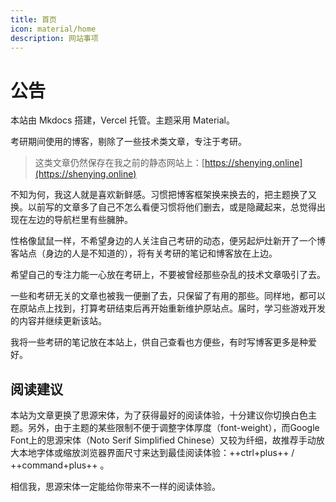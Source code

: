 ```yaml
---
title: 首页
icon: material/home
description: 网站事项
---
```


# 公告

本站由 Mkdocs 搭建，Vercel 托管。主题采用 Material。

考研期间使用的博客，剔除了一些技术类文章，专注于考研。

> 这类文章仍然保存在我之前的静态网站上：[https://shenying.online](https://shenying.online)

不知为何，我这人就是喜欢新鲜感。习惯把博客框架换来换去的，把主题换了又换。以前写的文章多了自己不怎么看便习惯将他们删去，或是隐藏起来，总觉得出现在左边的导航栏里有些臃肿。

性格像鼠鼠一样，不希望身边的人关注自己考研的动态，便另起炉灶新开了一个博客站点（身边的人是不知道的），将有关考研的笔记和博客放在上边。

希望自己的专注力能一心放在考研上，不要被曾经那些杂乱的技术文章吸引了去。

一些和考研无关的文章也被我一便删了去，只保留了有用的那些。同样地，都可以在原站点上找到，打算考研结束后再开始重新维护原站点。届时，学习些游戏开发的内容并继续更新该站。

我将一些考研的笔记放在本站上，供自己查看也方便些，有时写博客更多是种爱好。

## 阅读建议

本站为文章更换了思源宋体，为了获得最好的阅读体验，十分建议你切换白色主题。另外，由于主题的某些限制不便于调整字体厚度（font-weight），而Google Font上的思源宋体（Noto Serif Simplified Chinese）又较为纤细，故推荐手动放大本地字体或缩放浏览器界面尺寸来达到最佳阅读体验：++ctrl+plus++ / ++command+plus++ 。

相信我，思源宋体一定能给你带来不一样的阅读体验。